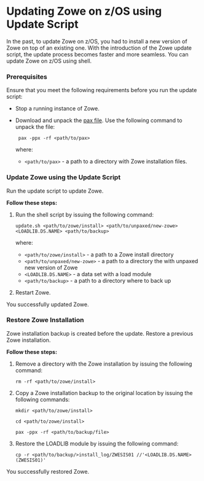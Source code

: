 # Updating Zowe on z/OS using Update Script

In the past, to update Zowe on z/OS, you had to install a new version of Zowe on top of an existing one. With the introduction of the Zowe update script, the update process becomes faster and more seamless. You can update Zowe on z/OS using shell.

### Prerequisites

Ensure that you meet the following requirements before you run the update script:

  - Stop a running instance of Zowe.
  - Download and unpaсk the [pax file](https://zowe.org/#download). Use the following command to unpack the file:
    ```
     pax -ppx -rf <path/to/pax>
    ```
    where:

    - `<path/to/pax>` - a path to a directory with Zowe installation files.

### Update Zowe using the Update Script

Run the update script to update Zowe.

**Follow these steps:**

1. Run the shell script by issuing the following command: 

    ```
    update.sh <path/to/zowe/install> <path/to/unpaxed/new-zowe> <LOADLIB.DS.NAME> <path/to/backup>
    ```
    where:
    - `<path/to/zowe/install>` - a path to a Zowe install directory
    - `<path/to/unpaxed/new-zowe>` - a path to a directory the with unpaxed new version of Zowe
    - `<LOADLIB.DS.NAME>` - a data set with a load module
    - `<path/to/backup>` - a path to a directory where to back up
            
2. Restart Zowe.

You successfully updated Zowe.

### Restore Zowe Installation 

Zowe installation backup is created before the update. Restore a previous Zowe installation. 

**Follow these steps:**

1. Remove a directory with the Zowe installation by issuing the following command:
   ```
   rm -rf <path/to/zowe/install>
   ```
2. Copy a Zowe installation backup to the original location by issuing the following commands:
   ```   
   mkdir <path/to/zowe/install>

   cd <path/to/zowe/install>

   pax -ppx -rf <path/to/backup/file>
   ```
3. Restore the LOADLIB module by issuing the following command:
    ```
    cp -r <path/to/backup/>install_log/ZWESIS01 //'<LOADLIB.DS.NAME>(ZWESIS01)'
    ```
You successfully restored Zowe.